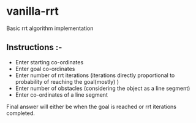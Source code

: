 # vanilla-rrt
Basic rrt algorithm implementation

## Instructions :-

* Enter starting co-ordinates
* Enter goal co-ordinates
* Enter number of rrt iterations (iterations directly proportional to probability of reaching the goal(mostly) )
* Enter number of obstacles (considering the object as a line segment)
* Enter co-ordinates of a line segment

Final answer will either be when the goal is reached or rrt iterations completed. 
